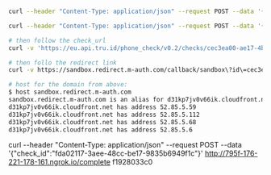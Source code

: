 ```bash

curl --header "Content-Type: application/json" --request POST --data '{"foo":"bar"}' http://795f-176-221-178-161.ngrok.io/hello

curl --header "Content-Type: application/json" --request POST --data '{"number":"447840111222"}' http://795f-176-221-178-161.ngrok.io/init

# then follow the check_url
curl -v 'https://eu.api.tru.id/phone_check/v0.2/checks/cec3ea00-ae17-4bfb-bac1-6fdbea0d1fae/redirect' 

# then follo the redirect link
curl -v https://sandbox.redirect.m-auth.com/callback/sandbox\?id\=cec3ea00-ae17-4bfb-bac1-6fdbea0d1fae

# host for the domain from above:
$ host sandbox.redirect.m-auth.com
sandbox.redirect.m-auth.com is an alias for d31kp7jv0v66ik.cloudfront.net.
d31kp7jv0v66ik.cloudfront.net has address 52.85.5.59
d31kp7jv0v66ik.cloudfront.net has address 52.85.5.112
d31kp7jv0v66ik.cloudfront.net has address 52.85.5.68
d31kp7jv0v66ik.cloudfront.net has address 52.85.5.6

```
curl --header "Content-Type: application/json" --request POST --data '{"check_id":"fda02117-3aee-48cc-be17-9835b6949f1c"}' http://795f-176-221-178-161.ngrok.io/complete
f1928033c0

